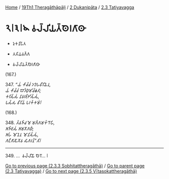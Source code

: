 
[Home](/) / [19Th1 Theragāthāpāḷi](../...md) / [2 Dukanipāta](...md) / [2.3 Tatiyavagga](../19Th1/2/2.3.md)

# 𑁨𑁇𑁩𑁇𑁪 𑀯𑀮𑁆𑀮𑀺𑀬𑀢𑁆𑀣𑁂𑀭𑀕𑀸𑀣𑀸

* 𑀤𑀼𑀓𑀦𑀺𑀧𑀸𑀢

* 𑀢𑀢𑀺𑀬𑀯𑀕𑁆𑀕

* 𑀯𑀮𑁆𑀮𑀺𑀬𑀢𑁆𑀣𑁂𑀭𑀕𑀸𑀣𑀸

(167.)

347\. _“𑀬𑀁 𑀓𑀺𑀘𑁆𑀘𑀁 𑀤𑀍𑀳𑀯𑀻𑀭𑀺𑀬𑁂𑀦,_  
_𑀬𑀁 𑀓𑀺𑀘𑁆𑀘𑀁 𑀩𑁄𑀤𑁆𑀥𑀼𑀫𑀺𑀘𑁆𑀙𑀢𑀸;_  
_𑀓𑀭𑀺𑀲𑁆𑀲𑀁 𑀦𑀸𑀯𑀭𑀚𑁆𑀛𑀺𑀲𑁆𑀲𑀁,_  
_𑀧𑀲𑁆𑀲 𑀯𑀻𑀭𑀺𑀬𑀁 𑀧𑀭𑀓𑁆𑀓𑀫𑀁𑁇_  


(168.)

348\. _𑀢𑁆𑀯𑀜𑁆𑀘 𑀫𑁂 𑀫𑀕𑁆𑀕𑀫𑀓𑁆𑀔𑀸𑀳𑀺,_  
_𑀅𑀜𑁆𑀚𑀲𑀁 𑀅𑀫𑀢𑁄𑀕𑀥𑀁;_  
_𑀅𑀳𑀁 𑀫𑁄𑀦𑁂𑀦 𑀫𑁄𑀦𑀺𑀲𑁆𑀲𑀁,_  
_𑀕𑀗𑁆𑀕𑀸𑀲𑁄𑀢𑁄𑀯 𑀲𑀸𑀕𑀭𑀦𑁆”𑀢𑀺𑁇_  


---

349\. …  𑀯𑀮𑁆𑀮𑀺𑀬𑁄 𑀣𑁂𑀭𑁄… 𑁇



[Go to previous page (2.3.3 Sobhitattheragāthā)](2.3.3.md) / [Go to parent page (2.3 Tatiyavagga)](../19Th1/2/2.3.md) / [Go to next page (2.3.5 Vītasokattheragāthā)](2.3.5.md)



